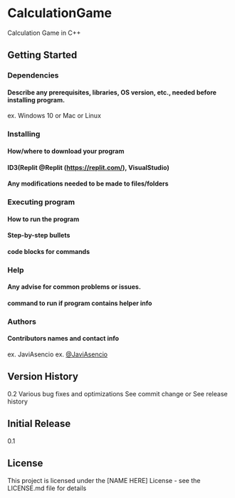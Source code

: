 # CalculationGame
Calculation Game in C++
## Getting Started
### Dependencies
#### Describe any prerequisites, libraries, OS version, etc., needed before installing program.
ex. Windows 10 or Mac or Linux

### Installing
#### How/where to download your program
#### ID3(Replit @Replit (https://replit.com/), VisualStudio)
#### Any modifications needed to be made to files/folders

### Executing program
#### How to run the program
#### Step-by-step bullets
#### code blocks for commands

### Help
#### Any advise for common problems or issues.
#### command to run if program contains helper info

### Authors
#### Contributors names and contact info
ex. JaviAsencio
ex. [@JaviAsencio](https://pages.github.com/)


## Version History
0.2
Various bug fixes and optimizations
See commit change or See release history

## Initial Release
0.1
## License
This project is licensed under the [NAME HERE] License - see the LICENSE.md file for details
